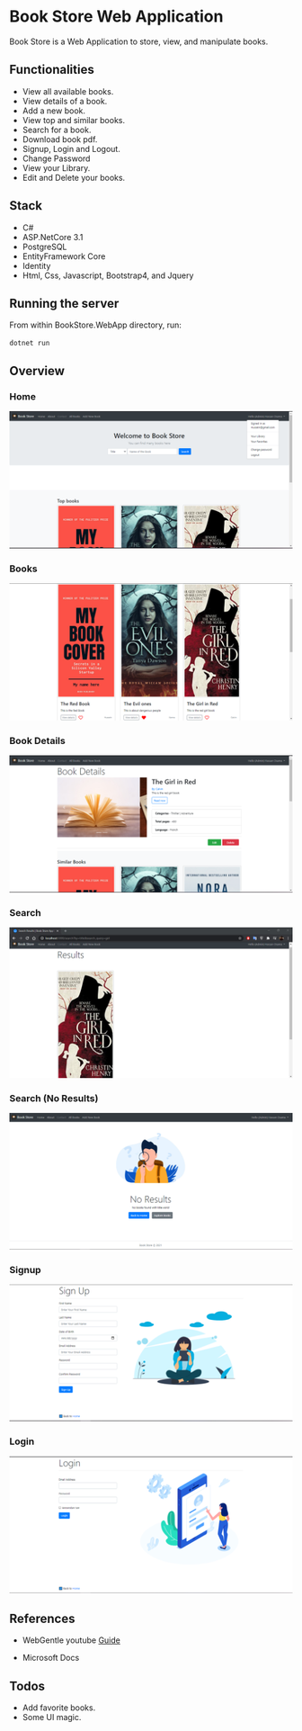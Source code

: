 # Book Store Web Application

Book Store is a Web Application to store, view, and manipulate books.

## Functionalities

- View all available books.
- View details of a book.
- Add a new book.
- View top and similar books.
- Search for a book.
- Download book pdf.
- Signup, Login and Logout.
- Change Password
- View your Library.
- Edit and Delete your books.

## Stack

- C#
- ASP.NetCore 3.1
- PostgreSQL
- EntityFramework Core
- Identity
- Html, Css, Javascript, Bootstrap4, and Jquery

## Running the server

From within BookStore.WebApp directory, run:

`dotnet run`

## Overview

### Home

![home](./examples/home.png)

### Books

![home](./examples/books.png)

### Book Details

![home](./examples/bookdetails.png)

### Search

![home](./examples/search.png)

### Search (No Results)

![home](./examples/no-results.png)

### Signup

![home](./examples/signup.png)

### Login

![home](./examples/login.png)

## References

- WebGentle youtube [Guide](https://www.youtube.com/playlist?list=PLaFzfwmPR7_LTXu0Vz9Zz_Y0OMMC7ArHZ)

- Microsoft Docs

## Todos

- Add favorite books.
- Some UI magic.
